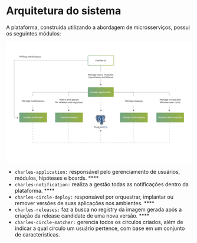 # Arquitetura do sistema

A plataforma, construída utilizando a abordagem de microsserviços, possui os seguintes módulos:

![Arquitetura do Charles ](../.gitbook/assets/arquitetura-do-sistema%20%281%29.png)

* `charles-application:` responsável pelo gerenciamento de usuários, módulos, hipóteses e boards. ****
* `charles-notification:` realiza a gestão todas as notificações dentro da plataforma. ****
* `charles-circle-deploy:` responsável por orquestrar, implantar ou remover versões de suas aplicações nos ambientes. ****
* `charles-releases:` faz a busca no registry da imagem gerada após a criação da release candidate de uma nova versão. ****
* `charles-circle-matcher:` gerencia todos os círculos criados, além de indicar a qual círculo um usuário pertence, com base em um conjunto de características.



